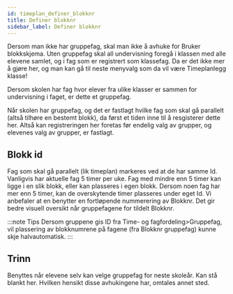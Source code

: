 ```yaml
---
id: timeplan_definer_blokknr
title: Definer blokknr
sidebar_label: Definer blokknr
---
```

Dersom man ikke har gruppefag, skal man ikke å avhuke for Bruker blokkskjema. Uten gruppefag skal all undervisning foregå i klassen med alle elevene samlet, og i fag som er registrert som klassefag. Da er det ikke mer å gjøre her, og man kan gå til neste menyvalg som da vil være Timeplanlegg klasse!

Dersom skolen har fag hvor elever fra ulike klasser er sammen for undervisning i faget, er dette et gruppefag.

Når skolen har gruppefag, og det er fastlagt hvilke fag som skal gå parallelt (altså tilhøre en bestemt blokk), da først et tiden inne til å resgisterer dette her. Altså kan registreringen her foretas før endelig valg av grupper, og elevenes valg av grupper, er fastlagt.

## Blokk id
Fag som skal gå parallelt (lik timeplan) markeres ved at de har samme Id. Vanligvis har aktuelle fag 5 timer per uke. Fag med mindre enn 5 timer kan ligge i en slik blokk, eller kan plasseres i egen blokk. Dersom noen fag har mer enn 5 timer, kan de overskytende timer plasseres under eget Id. Vi anbefaler at en benytter en fortløpende nummerering av Blokknr. Det gir bedre visuell oversikt når gruppefagene for tildelt Blokknr. 

:::note Tips
Dersom gruppene gis ID fra Time- og fagfordeling>Gruppefag, vil plassering av blokknumrene på fagene (fra Blokknr gruppefag) kunne skje halvautomatisk.
:::

## Trinn 
Benyttes når elevene selv kan velge gruppefag for neste skoleår. Kan stå blankt her. Hvilken hensikt disse avhukingene har, omtales annet sted.


